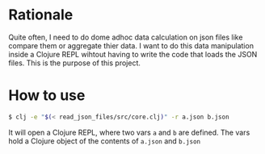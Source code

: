 
# Rationale

Quite often, I need to do dome adhoc data calculation on json files like compare them or aggregate thier data.
I want to do this data manipulation inside a Clojure REPL wihtout having to write the code that loads the JSON files.
This is the purpose of this project.

# How to use

```bash
$ clj -e "$(< read_json_files/src/core.clj)" -r a.json b.json
```

It will open a Clojure REPL, where two vars `a` and `b` are defined. The vars hold a Clojure object of the contents of `a.json` and `b.json`
